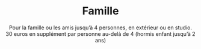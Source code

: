 ---
title: Famille
subtitle: Pour la famille ou les amis jusqu’à 4 personnes, en extérieur ou en studio. 30 euros en supplément par personne au-delà de 4 (hormis enfant jusqu’à 2 ans)
description: Lorem ipsum dolor sit amet, consectetur adipiscing elit, sed do eiusmod tempor incididunt ut labore et dolore magna aliqua. Fermentum iaculis eu non diam phasellus vestibulum lorem sed risus. Dictumst vestibulum rhoncus est pellentesque elit ullamcorper. Justo nec ultrices dui sapien eget. Eget felis eget nunc lobortis mattis. Sed elementum tempus egestas sed sed risus. Magna sit amet purus gravida quis blandit turpis. Pellentesque nec nam aliquam sem et tortor consequat. Mollis nunc sed id semper. Dolor morbi non arcu risus quis varius quam quisque id. Quisque non tellus orci ac auctor augue mauris. Hendrerit dolor magna eget est lorem ipsum dolor. Molestie a iaculis at erat pellentesque adipiscing commodo elit at. Sed id semper risus in. Cras tincidunt lobortis feugiat vivamus at augue eget. Integer vitae justo eget magna. Lectus sit amet est placerat. Ultrices gravida dictum fusce ut placerat orci nulla pellentesque. Parturient montes nascetur ridiculus mus mauris vitae ultricies leo. Interdum velit euismod in pellentesque. Amet justo donec enim diam vulputate ut pharetra sit. Aliquam sem et tortor consequat id. Amet venenatis urna cursus eget. Vel facilisis volutpat est velit egestas dui id. Mauris cursus mattis molestie a iaculis at erat. Tristique et egestas quis ipsum. Volutpat sed cras ornare arcu dui vivamus arcu felis bibendum. Sed odio morbi quis commodo odio. Tellus molestie nunc non blandit massa. Enim nec dui nunc mattis enim. Mus mauris vitae ultricies leo integer malesuada nunc. Pretium nibh ipsum consequat nisl vel pretium lectus quam. Ut tortor pretium viverra suspendisse potenti nullam ac tortor vitae. Convallis a cras semper auctor neque vitae. Dictum fusce ut placerat orci nulla pellentesque dignissim enim. Lacus luctus accumsan tortor posuere. Sit amet luctus venenatis lectus. Arcu bibendum at varius vel pharetra vel turpis nunc eget. Libero volutpat sed cras ornare arcu dui vivamus. Habitant morbi tristique senectus et netus et malesuada. Potenti nullam ac tortor vitae purus faucibus ornare suspendisse. Viverra nibh cras pulvinar mattis nunc. Sit amet volutpat consequat mauris nunc congue nisi vitae. Varius duis at consectetur lorem donec massa sapien faucibus et.
fare: 220
infosSup: Lorem ipsum dolor sit amet, consectetur adipiscing elit, sed do eiusmod tempor incididunt ut labore et dolore magna aliqua. Fermentum iaculis eu non diam phasellus vestibulum lorem sed risus. Dictumst vestibulum rhoncus est pellentesque elit ullamcorper. Justo nec ultrices dui sapien eget. Eget felis eget nunc lobortis mattis. Sed elementum tempus egestas sed sed risus. Magna sit amet purus gravida quis blandit turpis.
picture: "/resources/medias/famille-0001.jpg"
clipart: "/resources/medias/famille.svg"

---